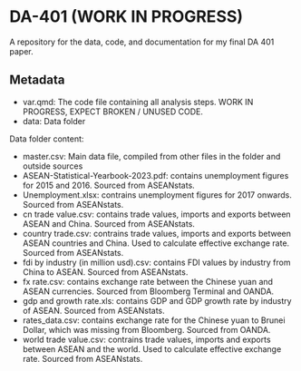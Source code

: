 # DA-401 (WORK IN PROGRESS)
A repository for the data, code, and documentation for my final DA 401 paper.

## Metadata

- var.qmd: The code file containing all analysis steps. WORK IN PROGRESS, EXPECT BROKEN / UNUSED CODE.
- data: Data folder

Data folder content:
- master.csv: Main data file, compiled from other files in the folder and outside sources
- ASEAN-Statistical-Yearbook-2023.pdf: contains unemployment figures for 2015 and 2016. Sourced from ASEANstats.
- Unemployment.xlsx: contrains unemployment figures for 2017 onwards. Sourced from ASEANstats.
- cn trade value.csv: contains trade values, imports and exports between ASEAN and China. Sourced from ASEANstats.
- country trade.csv: contrains trade values, imports and exports between ASEAN countries and China. Used to calculate effective exchange rate. Sourced from ASEANstats.
- fdi by industry (in million usd).csv: contains FDI values by industry from China to ASEAN. Sourced from ASEANstats.
- fx rate.csv: contains exchange rate between the Chinese yuan and ASEAN currencies. Sourced from Bloomberg Terminal and OANDA.
- gdp and growth rate.xls: contains GDP and GDP growth rate by industry of ASEAN. Sourced from ASEANstats.
- rates_data.csv: contains exchange rate for the Chinese yuan to Brunei Dollar, which was missing from Bloomberg. Sourced from OANDA.
- world trade value.csv: contrains trade values, imports and exports between ASEAN and the world. Used to calculate effective exchange rate. Sourced from ASEANstats.
